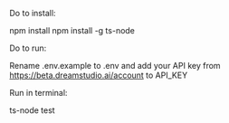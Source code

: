 Do to install:

npm install
npm install -g ts-node

Do to run:

Rename .env.example to .env and add your API key from https://beta.dreamstudio.ai/account to API_KEY

Run in terminal:

ts-node test
